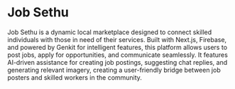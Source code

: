 # Job Sethu

Job Sethu is a dynamic local marketplace designed to connect skilled individuals with those in need of their services. Built with Next.js, Firebase, and powered by Genkit for intelligent features, this platform allows users to post jobs, apply for opportunities, and communicate seamlessly. It features AI-driven assistance for creating job postings, suggesting chat replies, and generating relevant imagery, creating a user-friendly bridge between job posters and skilled workers in the community.